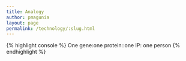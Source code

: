 ```yaml
---
title: Analogy
author: pmagunia
layout: page
permalink: /technology/:slug.html
---
```

{% highlight console %}
One gene:one protein::one IP: one person
{% endhighlight %}
